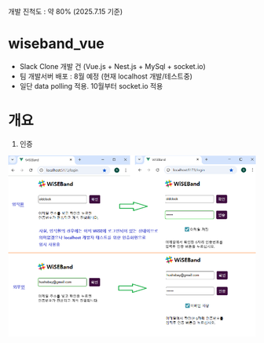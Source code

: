 개발 진척도 : 약 80% (2025.7.15 기준)


# wiseband_vue

- Slack Clone 개발 건 (Vue.js + Nest.js + MySql + socket.io)
- 팀 개발서버 배포 : 8월 예정 (현재 localhost 개발/테스트중)
- 일단 data polling 적용. 10월부터 socket.io 적용


# 개요

1. 인증

![image](https://github.com/hushsbay/wiseband_vue/blob/master/PT_01_authentication.png)












